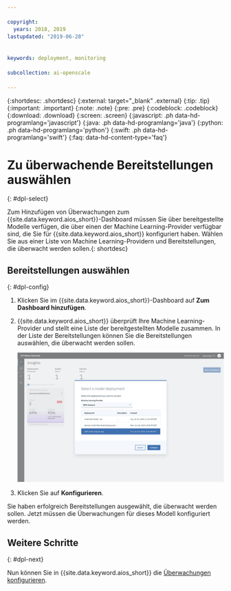 ```yaml
---

copyright:
  years: 2018, 2019
lastupdated: "2019-06-28"


keywords: deployment, monitoring 

subcollection: ai-openscale

---
```


{:shortdesc: .shortdesc}
{:external: target="_blank" .external}
{:tip: .tip}
{:important: .important}
{:note: .note}
{:pre: .pre}
{:codeblock: .codeblock}
{:download: .download}
{:screen: .screen}
{:javascript: .ph data-hd-programlang='javascript'}
{:java: .ph data-hd-programlang='java'}
{:python: .ph data-hd-programlang='python'}
{:swift: .ph data-hd-programlang='swift'}
{:faq: data-hd-content-type='faq'}

# Zu überwachende Bereitstellungen auswählen
{: #dpl-select}

Zum Hinzufügen von Überwachungen zum {{site.data.keyword.aios_short}}-Dashboard müssen Sie über bereitgestellte Modelle verfügen, die über einen der Machine Learning-Provider verfügbar sind, die Sie für {{site.data.keyword.aios_short}} konfiguriert haben. Wählen Sie aus einer Liste von Machine Learning-Providern und Bereitstellungen, die überwacht werden sollen.{: shortdesc}

## Bereitstellungen auswählen
{: #dpl-config}

1.  Klicken Sie im {{site.data.keyword.aios_short}}-Dashboard auf **Zum Dashboard hinzufügen**.
1.  {{site.data.keyword.aios_short}} überprüft Ihre Machine Learning-Provider und stellt eine Liste der bereitgestellten Modelle zusammen. In der Liste der Bereitstellungen können Sie die Bereitstellungen auswählen, die überwacht werden sollen.

    ![Darstellung des Popup-Fensters zur Auswahl von Bereitstellungen mit ausgewähltem Machine Learning-Provicer und der Liste von Bereitstellungen, die für diesen Provider verfügbar sind](images/wos-select-model-deployment.png)

1.  Klicken Sie auf **Konfigurieren**.

Sie haben erfolgreich Bereitstellungen ausgewählt, die überwacht werden sollen. Jetzt müssen die Überwachungen für dieses Modell konfiguriert werden. 

## Weitere Schritte
{: #dpl-next}

Nun können Sie in {{site.data.keyword.aios_short}} die [Überwachungen konfigurieren](/docs/services/ai-openscale?topic=ai-openscale-mo-config).

